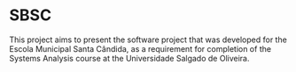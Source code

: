 # SBSC

This project aims to present the software project that was developed for the Escola Municipal Santa Cândida, as a requirement for completion of the Systems Analysis course at the Universidade Salgado de Oliveira.
